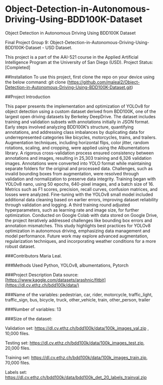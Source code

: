 # Object-Detection-in-Autonomous-Driving-Using-BDD100K-Dataset
Object Detection in Autonomous Driving Using BDD100K Dataset

Final Project Group 9: Object-Detection-in-Autonomous-Driving-Using-BDD100K-Dataset - USD
Dataset.

This project is a part of the AAI-521 course in the Applied Artificial Intelligence Program at the University of San Diego (USD). Project Status: [Completed]

##Installation
To use this project, first clone the repo on your device using the below command: git clone (https://github.com/maleal2/Object-Detection-in-Autonomous-Driving-Using-BDD100K-Dataset.git)

##Project Introduction

This paper presents the implementation and optimization of YOLOv8 for object detection using a custom dataset derived from BDD100K, one of the largest open driving datasets by Berkeley DeepDrive. The dataset includes training and validation subsets with annotations initially in JSON format. Early steps involved analyzing BDD100K’s structure, quantifying annotations, and addressing class imbalances by duplicating data for underrepresented categories like bicycles, motorcycles, trains, and trailers. Augmentation techniques, including horizontal flips, color jitter, random rotations, scaling, and cropping, were applied using the Albumentations library.
A rigorous cross-validation process ensured consistency between annotations and images, resulting in 25,303 training and 6,326 validation images. Annotations were converted into YOLO format while maintaining separate folders for the original and processed data. Challenges, such as invalid bounding boxes from augmentation, were resolved through validation and normalization to preserve data integrity.
Training began with YOLOv8 nano, using 50 epochs, 640-pixel images, and a batch size of 16. Metrics such as F1 scores, precision, recall curves, confusion matrices, and losses were analyzed. Fine-tuning with the YOLOv8 small model included additional data cleaning based on earlier errors, improving dataset reliability through validation and logging. A third training round adjusted hyperparameters, such as learning rate and image size, for further optimization.
Conducted on Google Colab with data stored on Google Drive, the project iteratively addressed challenges like bounding box errors and annotation mismatches. This study highlights best practices for YOLOv8 optimization in autonomous driving, emphasizing data management and model performance. Future work may explore advanced augmentation, regularization techniques, and incorporating weather conditions for a more robust dataset.

###Contributors
Maria Leal.

###Methods Used
Python, YOLOv8, albumentations, Pytorch

###Project Description
Data source: [https://www.kaggle.com/datasets/arashnic/fitbit](https://dl.cv.ethz.ch/bdd100k/data/)

###Name of the variables:
pedestrian, car, rider, motorcycle, traffic_light, traffic_sign, bus, bicycle, truck, other_vehicle, train, other_person, trailer

###Number of variables: 13

###Size of the dataset: 

Validation set: https://dl.cv.ethz.ch/bdd100k/data/100k_images_val.zip , 10,000 files.

Testing set: https://dl.cv.ethz.ch/bdd100k/data/100k_images_test.zip, 20,000 files.

Training set: https://dl.cv.ethz.ch/bdd100k/data/100k_images_train.zip, 70,000 files.

Labels set: https://dl.cv.ethz.ch/bdd100k/data/bdd100k_det_20_labels_trainval.zip
